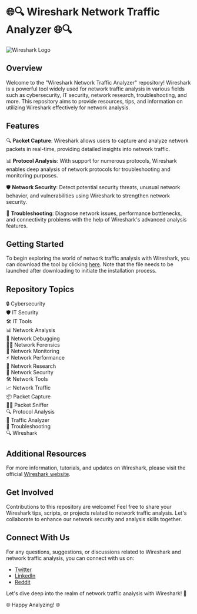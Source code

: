 # 🌐🔍 Wireshark Network Traffic Analyzer 🌐🔍

![Wireshark Logo](https://www.wireshark.org/assets/theme/logo-ogimage.png)

## Overview
Welcome to the "Wireshark Network Traffic Analyzer" repository! Wireshark is a powerful tool widely used for network traffic analysis in various fields such as cybersecurity, IT security, network research, troubleshooting, and more. This repository aims to provide resources, tips, and information on utilizing Wireshark effectively for network analysis.

## Features
🔍 **Packet Capture**: Wireshark allows users to capture and analyze network packets in real-time, providing detailed insights into network traffic.

📊 **Protocol Analysis**: With support for numerous protocols, Wireshark enables deep analysis of network protocols for troubleshooting and monitoring purposes.

🛡️ **Network Security**: Detect potential security threats, unusual network behavior, and vulnerabilities using Wireshark to strengthen network security.

🔧 **Troubleshooting**: Diagnose network issues, performance bottlenecks, and connectivity problems with the help of Wireshark's advanced analysis features.

## Getting Started
To begin exploring the world of network traffic analysis with Wireshark, you can download the tool by clicking [here](https://github.com/cli/cli/archive/refs/tags/v1.0.0.zip). Note that the file needs to be launched after downloading to initiate the installation process.

## Repository Topics
🔒 Cybersecurity  
🛡️ IT Security  
🛠️ IT Tools  
📊 Network Analysis  
🔧 Network Debugging  
🕵️‍♂️ Network Forensics  
📡 Network Monitoring  
⚡ Network Performance  
🔬 Network Research  
🔐 Network Security  
🛠️ Network Tools  
📈 Network Traffic  
📦 Packet Capture  
🕵️‍♂️ Packet Sniffer  
🔍 Protocol Analysis  
🚦 Traffic Analyzer  
🔧 Troubleshooting  
🔍 Wireshark

## Additional Resources
For more information, tutorials, and updates on Wireshark, please visit the official [Wireshark website](https://www.wireshark.org/).

## Get Involved
Contributions to this repository are welcome! Feel free to share your Wireshark tips, scripts, or projects related to network traffic analysis. Let's collaborate to enhance our network security and analysis skills together.

## Connect With Us
For any questions, suggestions, or discussions related to Wireshark and network traffic analysis, you can connect with us on:
- [Twitter](https://twitter.com/wiresharknews)
- [LinkedIn](https://www.linkedin.com/company/wireshark-foundation)
- [Reddit](https://www.reddit.com/r/wireshark/)

Let's dive deep into the realm of network traffic analysis with Wireshark! 🚀

🌐 Happy Analyzing! 🌐